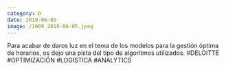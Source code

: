 ```yaml
--- 
category: D 
date: 2019-06-05 
image: /1009_2019-06-05.jpeg 
--- 
```


Para acabar de daros luz en el tema de los modelos para la gestión óptima de horarios, os dejo una pista del tipo de algoritmos utilizados. #DELOITTE #OPTIMIZACIÓN #LOGISTICA #ANALYTICS
